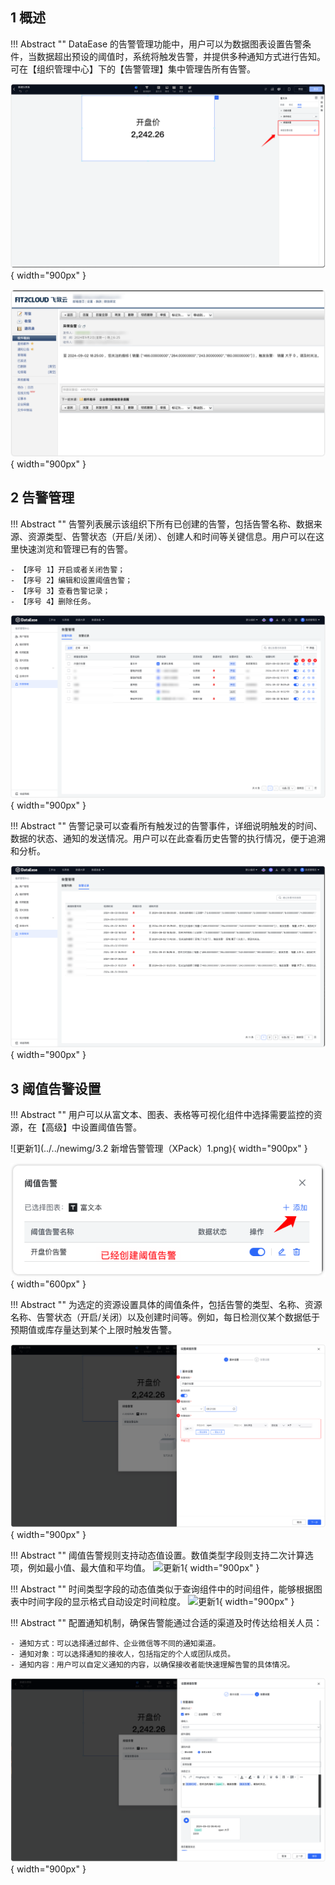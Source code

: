 ## 1 概述

!!! Abstract ""
    DataEase 的告警管理功能中，用户可以为数据图表设置告警条件，当数据超出预设的阈值时，系统将触发告警，并提供多种通知方式进行告知。可在【组织管理中心】下的【告警管理】集中管理告所有告警。

![阈值告警](../img/xpack/高级功能阈值告警.png){ width="900px" }

![告警通知](../img/xpack/邮件告警通知.png){ width="900px" }

## 2 告警管理
!!! Abstract ""
    告警列表展示该组织下所有已创建的告警，包括告警名称、数据来源、资源类型、告警状态（开启/关闭）、创建人和时间等关键信息。用户可以在这里快速浏览和管理已有的告警。

    - 【序号 1】开启或者关闭告警；
    - 【序号 2】编辑和设置阈值告警；
    - 【序号 3】查看告警记录；
    - 【序号 4】删除任务。


![告警通知](../img/xpack/告警列表.png){ width="900px" }

!!! Abstract ""
    告警记录可以查看所有触发过的告警事件，详细说明触发的时间、数据的状态、通知的发送情况。用户可以在此查看历史告警的执行情况，便于追溯和分析。

![告警通知](../img/xpack/告警通知记录.png){ width="900px" }

## 3 阈值告警设置

!!! Abstract ""
    用户可以从富文本、图表、表格等可视化组件中选择需要监控的资源，在【高级】中设置阈值告警。

![更新1](../../newimg/3.2 新增告警管理（XPack）1.png){ width="900px" }

![告警通知](../img/xpack/新增告警.png){ width="600px" }

!!! Abstract ""
    为选定的资源设置具体的阈值条件，包括告警的类型、名称、资源名称、告警状态（开启/关闭）以及创建时间等。例如，每日检测仪某个数据低于预期值或库存量达到某个上限时触发告警。

![告警通知](../img/xpack/创建告警机制.png){ width="900px" }

!!! Abstract ""
    阈值告警规则支持动态值设置。数值类型字段则支持二次计算选项，例如最小值、最大值和平均值。
![更新1](../../newimg/阈值告警规则支持动态值设置1.png){ width="900px" }

!!! Abstract ""
    时间类型字段的动态值类似于查询组件中的时间组件，能够根据图表中时间字段的显示格式自动设定时间粒度。
![更新1](../../newimg/阈值告警规则支持动态值设置2.png){ width="900px" }

!!! Abstract ""
    配置通知机制，确保告警能通过合适的渠道及时传达给相关人员：

    - 通知方式：可以选择通过邮件、企业微信等不同的通知渠道。
    - 通知对象：可以选择通知的接收人，包括指定的个人或团队成员。
    - 通知内容：用户可以自定义通知的内容，以确保接收者能快速理解告警的具体情况。

![告警通知](../img/xpack/告警通知.png){ width="900px" }


